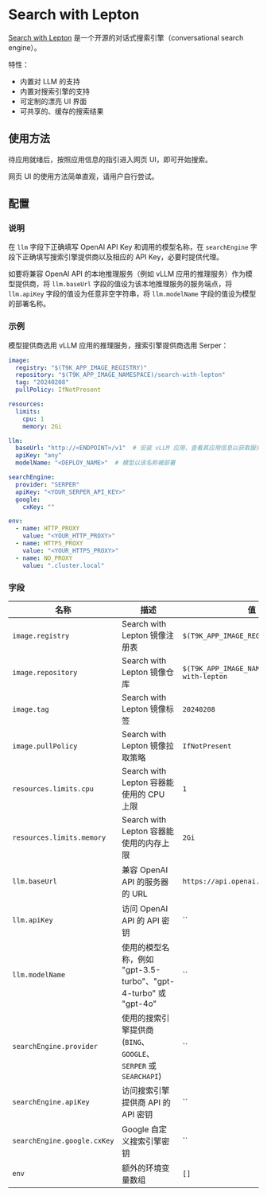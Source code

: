 # Search with Lepton

[Search with Lepton](https://github.com/leptonai/search_with_lepton) 是一个开源的对话式搜索引擎（conversational search engine）。

特性：

* 内置对 LLM 的支持
* 内置对搜索引擎的支持
* 可定制的漂亮 UI 界面
* 可共享的、缓存的搜索结果

## 使用方法

待应用就绪后，按照应用信息的指引进入网页 UI，即可开始搜索。

<!-- 截图 -->

网页 UI 的使用方法简单直观，请用户自行尝试。

## 配置

### 说明

在 `llm` 字段下正确填写 OpenAI API Key 和调用的模型名称，在 `searchEngine` 字段下正确填写搜索引擎提供商以及相应的 API Key，必要时提供代理。

如要将兼容 OpenAI API 的本地推理服务（例如 vLLM 应用的推理服务）作为模型提供商，将 `llm.baseUrl` 字段的值设为该本地推理服务的服务端点，将 `llm.apiKey` 字段的值设为任意非空字符串，将 `llm.modelName` 字段的值设为模型的部署名称。

### 示例

模型提供商选用 vLLM 应用的推理服务，搜索引擎提供商选用 Serper：

```yaml
image:
  registry: "$(T9K_APP_IMAGE_REGISTRY)"
  repository: "$(T9K_APP_IMAGE_NAMESPACE)/search-with-lepton"
  tag: "20240208"
  pullPolicy: IfNotPresent

resources:
  limits:
    cpu: 1
    memory: 2Gi

llm:
  baseUrl: "http://<ENDPOINT>/v1"  # 安装 vLLM 应用，查看其应用信息以获取服务端点
  apiKey: "any"
  modelName: "<DEPLOY_NAME>"  # 模型以该名称被部署

searchEngine:
  provider: "SERPER"
  apiKey: "<YOUR_SERPER_API_KEY>"
  google:
    cxKey: ""

env:
  - name: HTTP_PROXY
    value: "<YOUR_HTTP_PROXY>"
  - name: HTTPS_PROXY
    value: "<YOUR_HTTPS_PROXY>"
  - name: NO_PROXY
    value: ".cluster.local"
```

### 字段

| 名称                        | 描述                                                             | 值                                              |
| --------------------------- | ---------------------------------------------------------------- | ----------------------------------------------- |
| `image.registry`            | Search with Lepton 镜像注册表                                    | `$(T9K_APP_IMAGE_REGISTRY)`                     |
| `image.repository`          | Search with Lepton 镜像仓库                                      | `$(T9K_APP_IMAGE_NAMESPACE)/search-with-lepton` |
| `image.tag`                 | Search with Lepton 镜像标签                                      | `20240208`                                      |
| `image.pullPolicy`          | Search with Lepton 镜像拉取策略                                  | `IfNotPresent`                                  |
| `resources.limits.cpu`      | Search with Lepton 容器能使用的 CPU 上限                         | `1`                                             |
| `resources.limits.memory`   | Search with Lepton 容器能使用的内存上限                          | `2Gi`                                           |
| `llm.baseUrl`               | 兼容 OpenAI API 的服务器的 URL                                   | `https://api.openai.com/v1`                     |
| `llm.apiKey`                | 访问 OpenAI API 的 API 密钥                                      | ``                                              |
| `llm.modelName`             | 使用的模型名称，例如 "gpt-3.5-turbo"、"gpt-4-turbo" 或 "gpt-4o"  | ``                                              |
| `searchEngine.provider`     | 使用的搜索引擎提供商 (`BING`、`GOOGLE`、`SERPER` 或 `SEARCHAPI`) | ``                                              |
| `searchEngine.apiKey`       | 访问搜索引擎提供商 API 的 API 密钥                               | ``                                              |
| `searchEngine.google.cxKey` | Google 自定义搜索引擎密钥                                        | ``                                              |
| `env`                       | 额外的环境变量数组                                               | `[]`                                            |
